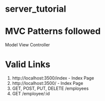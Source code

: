 # server_tutorial


# MVC Patterns followed
Model View Controller

# Valid Links
1. http://localhost:3500/index - Index Page
2. http://localhost:3500/ - Index Page
6. GET, POST, PUT, DELETE /employees
7. GET /employee/:id

